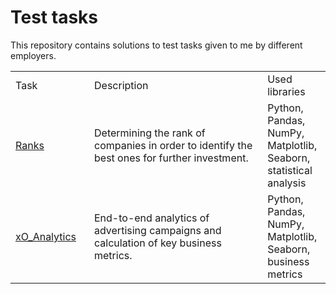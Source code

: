# Test tasks

This repository contains solutions to test tasks given to me by different employers.

<table width=100% valign=top >
  <tr>
    <td width=25%>Task</td>
    <td>Description</td>
    <td width=20%>Used libraries</td>
  </tr>
  <tr>
    <td><a href="https://github.com/deniskriukov/test_tasks/tree/main/Ranks">Ranks</a></td>
    <td>Determining the rank of companies in order to identify the best ones for further investment.</td>
    <td>Python, Pandas, NumPy, Matplotlib, Seaborn, statistical analysis</td>
  </tr>
  <tr>
    <td><a href="https://github.com/deniskriukov/test_tasks/tree/main/xO_Services">xO_Analytics</a></td>
    <td>End-to-end analytics of advertising campaigns and calculation of key business metrics.</td>
    <td>Python, Pandas, NumPy, Matplotlib, Seaborn, business metrics</td>
  </tr>
</table>
